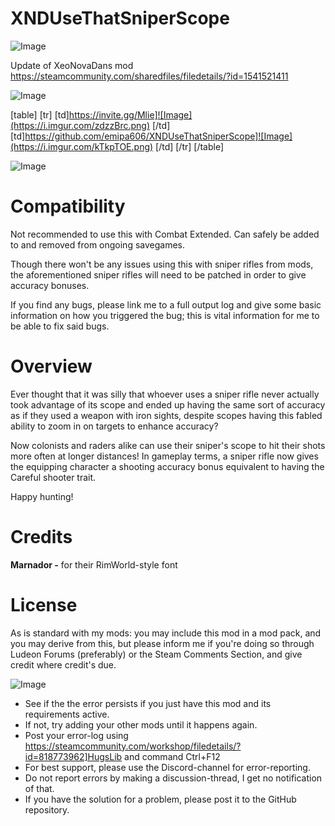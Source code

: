 # XNDUseThatSniperScope

![Image](https://i.imgur.com/WAEzk68.png)

Update of XeoNovaDans mod
https://steamcommunity.com/sharedfiles/filedetails/?id=1541521411

![Image](https://i.imgur.com/7Gzt3Rg.png)


[table]
	[tr]
		[td]https://invite.gg/Mlie]![Image](https://i.imgur.com/zdzzBrc.png)
[/td]
		[td]https://github.com/emipa606/XNDUseThatSniperScope]![Image](https://i.imgur.com/kTkpTOE.png)
[/td]
	[/tr]
[/table]
	
![Image](https://i.imgur.com/NOW7jU1.png)


# **Compatibility**

Not recommended to use this with Combat Extended. Can safely be added to and removed from ongoing savegames.

Though there won&apos;t be any issues using this with sniper rifles from mods, the aforementioned sniper rifles will need to be patched in order to give accuracy bonuses.

If you find any bugs, please link me to a full output log and give some basic information on how you triggered the bug; this is vital information for me to be able to fix said bugs.

# **Overview**

Ever thought that it was silly that whoever uses a sniper rifle never actually took advantage of its scope and ended up having the same sort of accuracy as if they used a weapon with iron sights, despite scopes having this fabled ability to zoom in on targets to enhance accuracy?

Now colonists and raders alike can use their sniper&apos;s scope to hit their shots more often at longer distances! In gameplay terms, a sniper rifle now gives the equipping character a shooting accuracy bonus equivalent to having the Careful shooter trait.

Happy hunting!

# **Credits**

**Marnador -** for their RimWorld-style font

# **License**

As is standard with my mods: you may include this mod in a mod pack, and you may derive from this, but please inform me if you&apos;re doing so through Ludeon Forums (preferably) or the Steam Comments Section, and give credit where credit&apos;s due.


![Image](https://i.imgur.com/Rs6T6cr.png)



-  See if the the error persists if you just have this mod and its requirements active.
-  If not, try adding your other mods until it happens again.
-  Post your error-log using https://steamcommunity.com/workshop/filedetails/?id=818773962]HugsLib and command Ctrl+F12
-  For best support, please use the Discord-channel for error-reporting.
-  Do not report errors by making a discussion-thread, I get no notification of that.
-  If you have the solution for a problem, please post it to the GitHub repository.



